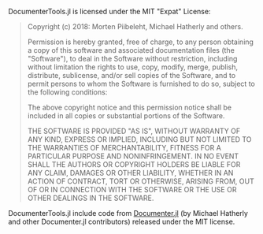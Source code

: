 DocumenterTools.jl is licensed under the MIT "Expat" License:

> Copyright (c) 2018: Morten Piibeleht, Michael Hatherly and others.
>
> Permission is hereby granted, free of charge, to any person obtaining a copy
> of this software and associated documentation files (the "Software"), to deal
> in the Software without restriction, including without limitation the rights
> to use, copy, modify, merge, publish, distribute, sublicense, and/or sell
> copies of the Software, and to permit persons to whom the Software is
> furnished to do so, subject to the following conditions:
>
> The above copyright notice and this permission notice shall be included in all
> copies or substantial portions of the Software.
>
> THE SOFTWARE IS PROVIDED "AS IS", WITHOUT WARRANTY OF ANY KIND, EXPRESS OR
> IMPLIED, INCLUDING BUT NOT LIMITED TO THE WARRANTIES OF MERCHANTABILITY,
> FITNESS FOR A PARTICULAR PURPOSE AND NONINFRINGEMENT. IN NO EVENT SHALL THE
> AUTHORS OR COPYRIGHT HOLDERS BE LIABLE FOR ANY CLAIM, DAMAGES OR OTHER
> LIABILITY, WHETHER IN AN ACTION OF CONTRACT, TORT OR OTHERWISE, ARISING FROM,
> OUT OF OR IN CONNECTION WITH THE SOFTWARE OR THE USE OR OTHER DEALINGS IN THE
> SOFTWARE.
>

DocumenterTools.jl include code from
[Documenter.jl](https://github.com/JuliaDocs/Documenter.jl) (by Michael Hatherly
and other Documenter.jl contributors) released under the MIT license.
